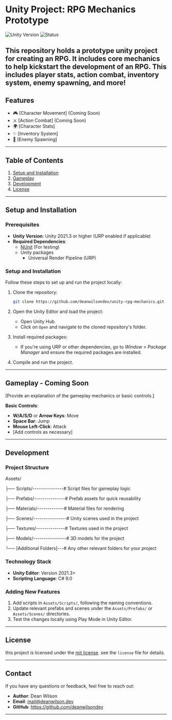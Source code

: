 # Unity Project: RPG Mechanics Prototype

![Unity Version](https://img.shields.io/badge/Unity-2021.3%2B-blue.svg?style=for-the-badge)
![Status](https://img.shields.io/badge/Status-In%20Development-orange?style=for-the-badge)

This repository holds a prototype unity project for creating an RPG. It includes core mechanics to help kickstart the
development of an RPG. This includes player stats, action combat, inventory system, enemy spawning, and more!
---

## Features

- 🎮 [Character Movement] (Coming Soon)
- ⚔️ [Action Combat] (Coming Soon)
- 🌍 [Character Stats]
- ✨ [Inventory System]
- 🧩 [Enemy Spawning]

---

## Table of Contents

1. [Setup and Installation](#setup-and-installation)
2. [Gameplay](#gameplay)
3. [Development](#development)
5. [License](#license)
---

## Setup and Installation

### Prerequisites

- **Unity Version**: Unity 2021.3 or higher (URP enabled if applicable)
- **Required Dependencies**:
    - [NUnit](https://nunit.org/) (For testing)
    - Unity packages
        - Universal Render Pipeline (URP)

### Setup and Installation

Follow these steps to set up and run the project locally:

1. Clone the repository:
   ```bash
   git clone https://github.com/deanwilsondev/unity-rpg-mechanics.git
   ```
2. Open the Unity Editor and load the project:
    - Open Unity Hub.
    - Click on `Open` and navigate to the cloned repository's folder.

3. Install required packages:
    - If you're using URP or other dependencies, go to *Window > Package Manager* and ensure the required packages are
      installed.

4. Compile and run the project.

---

## Gameplay - Coming Soon

[Provide an explanation of the gameplay mechanics or basic controls.]

**Basic Controls**:

- **W/A/S/D** or **Arrow Keys**: Move
- **Space Bar**: Jump
- **Mouse Left-Click**: Attack
- [Add controls as necessary]

---

## Development

### Project Structure

Assets/

├── Scripts/---------------# Script files for gameplay logic

├── Prefabs/---------------# Prefab assets for quick reusability

├── Materials/-------------# Material files for rendering

├── Scenes/----------------# Unity scenes used in the project

├── Textures/--------------# Textures used in the project

├── Models/----------------# 3D models for the project

└── [Additional Folders]---# Any other relevant folders for your project

### Technology Stack

- **Unity Editor**: Version 2021.3+
- **Scripting Language**: C# 9.0

### Adding New Features

1. Add scripts in `Assets/Scripts/`, following the naming conventions.
2. Update relevant prefabs and scenes under the `Assets/Prefabs/` or `Assets/Scenes/` directories.
3. Test the changes locally using Play Mode in Unity Editor.

---

## License

this project is licensed under the [mit license](https://opensource.org/licenses/mit). see the `license` file for
details.

---

## Contact

If you have any questions or feedback, feel free to reach out:

- **Author**: Dean Wilson
- **Email**: mail@deanwilson.dev
- **GitHub**: https://github.com/deanwilsondev

---